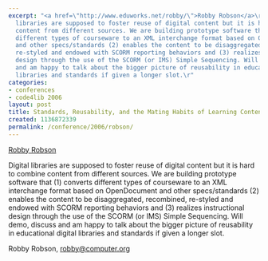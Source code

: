 ```yaml
---
excerpt: "<a href=\"http://www.eduworks.net/robby/\">Robby Robson</a>\r\n\r\nDigital
  libraries are supposed to foster reuse of digital content but it is hard to combine
  content from different sources. We are building prototype software that (1) converts
  different types of courseware to an XML interchange format based on OpenDocument
  and other specs/standards (2) enables the content to be disaggregated, recombined,
  re-styled and endowed with SCORM reporting behaviors and (3) realizes instructional
  design through the use of the SCORM (or IMS) Simple Sequencing. Will demo, discuss
  and am happy to talk about the bigger picture of reusability in educational digital
  libraries and standards if given a longer slot.\r"
categories:
- conferences
- code4lib 2006
layout: post
title: Standards, Reusability, and the Mating Habits of Learning Content
created: 1136872339
permalink: /conference/2006/robson/
---
```

<a href="http://www.eduworks.net/robby/">Robby Robson</a>

Digital libraries are supposed to foster reuse of digital content but it is hard to combine content from different sources. We are building prototype software that (1) converts different types of courseware to an XML interchange format based on OpenDocument and other specs/standards (2) enables the content to be disaggregated, recombined, re-styled and endowed with SCORM reporting behaviors and (3) realizes instructional design through the use of the SCORM (or IMS) Simple Sequencing. Will demo, discuss and am happy to talk about the bigger picture of reusability in educational digital libraries and standards if given a longer slot.

Robby Robson, robby@computer.org
